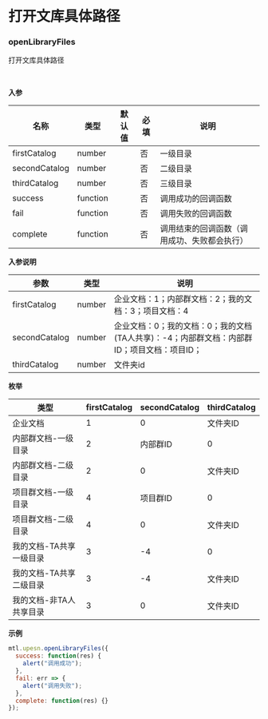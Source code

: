 # 打开文库具体路径

<a name="MTL_upesnOpenLibraryFiles" class="anchor"></a>
### openLibraryFiles
打开文库具体路径

<br>

**入参**

| 名称 | 类型 | 默认值 | 必填 | 说明 |
| --- | --- | --- | --- | --- |
| firstCatalog | number |  | 否 | 一级目录 |
| secondCatalog | number |  | 否 | 二级目录 |
| thirdCatalog | number |  | 否 | 三级目录 |
| success | function |  | 否 | 调用成功的回调函数 |
| fail | function |  | 否 | 调用失败的回调函数 |
| complete | function |  | 否 | 调用结束的回调函数（调用成功、失败都会执行） |


**入参说明**

| 参数 | 类型 | 说明 |
| --- | --- | --- |
| firstCatalog | number | 企业文档：1；内部群文档：2；我的文档：3；项目文档：4 |
| secondCatalog | number | 企业文档：0；我的文档：0；我的文档(TA人共享)：-4；内部群文档：内部群ID；项目文档：项目ID； |
| thirdCatalog | number | 文件夹id |


**枚举**

| 类型 | firstCatalog | secondCatalog | thirdCatalog |
| --- | --- | --- | --- |
| 企业文档 | 1 | 0 | 文件夹ID |
| 内部群文档-一级目录 | 2 | 内部群ID | 0 |
| 内部群文档-二级目录 | 2 | 0 | 文件夹ID |
| 项目群文档-一级目录 | 4 | 项目群ID | 0 |
| 项目群文档-二级目录 | 4 | 0 | 文件夹ID |
| 我的文档-TA共享一级目录 | 3 | -4 | 0 |
| 我的文档-TA共享二级目录 | 3 | -4 | 文件夹ID |
| 我的文档-非TA人共享目录 | 3 | 0 | 文件夹ID |


**示例**
```javascript
mtl.upesn.openLibraryFiles({
  success: function(res) {
    alert("调用成功");
  },
  fail: err => {
    alert("调用失败");
  },
  complete: function(res) {}
});
```

